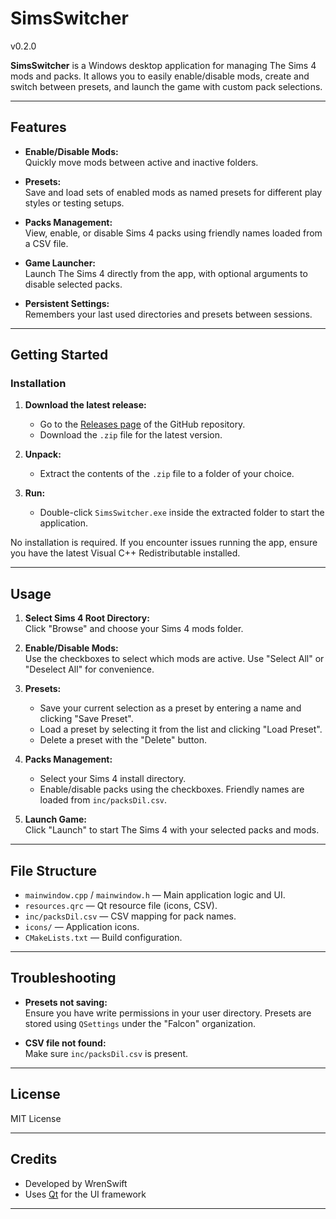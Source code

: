 # SimsSwitcher
v0.2.0

**SimsSwitcher** is a Windows desktop application for managing The Sims 4 mods and packs. It allows you to easily enable/disable mods, create and switch between presets, and launch the game with custom pack selections.

---

## Features

- **Enable/Disable Mods:**  
  Quickly move mods between active and inactive folders.

- **Presets:**  
  Save and load sets of enabled mods as named presets for different play styles or testing setups.

- **Packs Management:**  
  View, enable, or disable Sims 4 packs using friendly names loaded from a CSV file.

- **Game Launcher:**  
  Launch The Sims 4 directly from the app, with optional arguments to disable selected packs.

- **Persistent Settings:**  
  Remembers your last used directories and presets between sessions.

---

## Getting Started

### Installation

1. **Download the latest release:**
    - Go to the [Releases page](https://github.com/WrenSwift/SimsSwitcher/releases) of the GitHub repository.
    - Download the `.zip` file for the latest version.

2. **Unpack:**
    - Extract the contents of the `.zip` file to a folder of your choice.

3. **Run:**
    - Double-click `SimsSwitcher.exe` inside the extracted folder to start the application.

No installation is required. If you encounter issues running the app, ensure you have the latest Visual C++ Redistributable installed.

---

## Usage

1. **Select Sims 4 Root Directory:**  
   Click "Browse" and choose your Sims 4 mods folder.

2. **Enable/Disable Mods:**  
   Use the checkboxes to select which mods are active. Use "Select All" or "Deselect All" for convenience.

3. **Presets:**  
   - Save your current selection as a preset by entering a name and clicking "Save Preset".
   - Load a preset by selecting it from the list and clicking "Load Preset".
   - Delete a preset with the "Delete" button.

4. **Packs Management:**  
   - Select your Sims 4 install directory.
   - Enable/disable packs using the checkboxes. Friendly names are loaded from `inc/packsDil.csv`.

5. **Launch Game:**  
   Click "Launch" to start The Sims 4 with your selected packs and mods.

---

## File Structure

- `mainwindow.cpp` / `mainwindow.h` — Main application logic and UI.
- `resources.qrc` — Qt resource file (icons, CSV).
- `inc/packsDil.csv` — CSV mapping for pack names.
- `icons/` — Application icons.
- `CMakeLists.txt` — Build configuration.

---

## Troubleshooting

- **Presets not saving:**  
  Ensure you have write permissions in your user directory. Presets are stored using `QSettings` under the "Falcon" organization.

- **CSV file not found:**  
  Make sure `inc/packsDil.csv` is present.

---

## License

MIT License

---

## Credits

- Developed by WrenSwift
- Uses [Qt](https://www.qt.io/) for the UI framework

---
